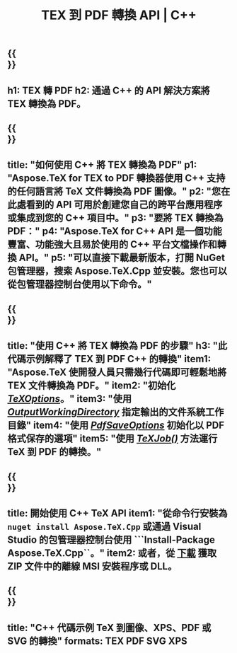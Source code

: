 ﻿---
translation: true
template: /_templates/_conversion-child-cpp.md
title: TEX 到 PDF 轉換 API | C++
description: TeX 到 PDF 的轉換功能。將此本地 C++ 庫集成到您的項目中，或使用跨平台應用程序將 TeX 轉換為 PDF。
keywords: tex to pdf api cpp, tex2pdf 集成 c++
url: /cpp/conversion/tex-to-pdf/
family: tex
platformtag: cpp
feature: conversion
informat: TEX
outformat: PDF
otherformats: PDF PNG JPEG TIFF SVG XPS
---

{{<section banner>}}
---
h1: TEX 轉 PDF
h2: 通過 C++ 的 API 解決方案將 TEX 轉換為 PDF。
---

{{<section overview>}}
---
title: "如何使用 C++ 將 TEX 轉換為 PDF"
p1: "Aspose.TeX for TEX to PDF 轉換器使用 C++ 支持的任何語言將 TeX 文件轉換為 PDF 圖像。"
p2: "您在此處看到的 API 可用於創建您自己的跨平台應用程序或集成到您的 C++ 項目中。"
p3: "要將 TEX 轉換為 PDF："
p4: "Aspose.TeX for C++ API 是一個功能豐富、功能強大且易於使用的 C++ 平台文檔操作和轉換 API。"
p5: "可以直接下載最新版本，打開 NuGet 包管理器，搜索 Aspose.TeX.Cpp 並安裝。您也可以從包管理器控制台使用以下命令。"
---

{{<section feature1>}}
---
title: "使用 C++ 將 TEX 轉換為 PDF 的步驟"
h3: "此代碼示例解釋了 TEX 到 PDF C++ 的轉換"
item1: "Aspose.TeX 使開發人員只需幾行代碼即可輕鬆地將 TEX 文件轉換為 PDF。"
item2: "初始化 [*TeXOptions*](https://reference.aspose.com/tex/cpp/class/aspose.te_x.te_x_options)。"
item3: "使用 [*OutputWorkingDirectory*](https://reference.aspose.com/tex/cpp/class/aspose.te_x.te_x_options#aa4f4ea6dab7db5ba1b40800495f16f63) 指定輸出的文件系統工作目錄"
item4: "使用 [*PdfSaveOptions*](https://reference.aspose.com/tex/cpp/class/aspose.te_x.presentation.image.pdf_save_options) 初始化以 PDF 格式保存的選項"
item5: "使用 [*TeXJob()*](https://reference.aspose.com/tex/cpp/class/aspose.te_x.te_x_job) 方法運行 TeX 到 PDF 的轉換。"
---

{{<section feature2>}}
---
title: 開始使用 C++ TeX API
item1: "從命令行安裝為 ```nuget install Aspose.TeX.Cpp``` 或通過 Visual Studio 的包管理器控制台使用 ```Install-Package Aspose.TeX.Cpp``。"
item2: 或者，從 [下載](https://downloads.aspose.com/tex/cpp) 獲取 ZIP 文件中的離線 MSI 安裝程序或 DLL。
---

{{<section widget>}}
---
title: "C++ 代碼示例 TeX 到圖像、XPS、PDF 或 SVG 的轉換"
formats: TEX PDF SVG XPS
---